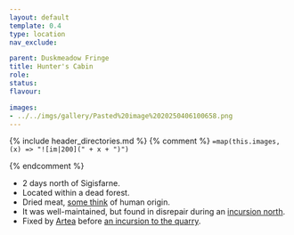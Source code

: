 ```yaml
---
layout: default
template: 0.4
type: location
nav_exclude: 

parent: Duskmeadow Fringe
title: Hunter's Cabin
role: 
status:
flavour: 

images:
- ../../imgs/gallery/Pasted%20image%2020250406100658.png
---
```


{% include header_directories.md %}
{% comment %}
`=map(this.images, (x) => "![im|200](" + x + ")")`

{% endcomment %}

- 2 days north of Sigisfarne.
- Located within a dead forest.
- Dried meat, [some think](../../campaigns/Book_01/ep_005.md) of human origin.
- It was well-maintained, but found in disrepair during an [incursion north](../../campaigns/Book_01/ep_025.md).
- Fixed by [Artea](../Wyrmbark/Artea.md) before [an incursion to the quarry](../../campaigns/Book_01/ep_032.md).